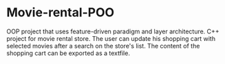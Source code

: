 # Movie-rental-POO

OOP project that uses feature-driven paradigm and layer architecture.
C++ project for movie rental store. The user can update his shopping cart with selected movies after a search on the store's list. The content of the shopping cart can be exported as a textfile.
